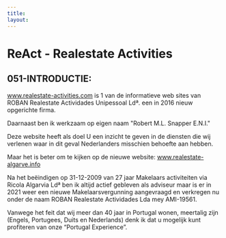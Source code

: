 ```yaml
---
title:
layout: 
---
```


# ReAct - Realestate Activities
## 051-INTRODUCTIE:

www.realestate-activities.com is 1 van de informatieve web sites van ROBAN Realestate Actividades Unipessoal Ldª. een in 2016 nieuw opgerichte firma. 

Daarnaast ben ik werkzaam op eigen naam "Robert M.L. Snapper E.N.I."

Deze website heeft als doel U een inzicht te geven in de diensten die wij verlenen waar in dit geval Nederlanders misschien behoefte aan hebben. 

Maar het is beter om te kijken op de nieuwe website:  www.realestate-algarve.info

Na het beëindigen op 31-12-2009 van 27 jaar Makelaars activiteiten via Ricola Algarvia Ldª ben ik altijd actief gebleven als adviseur maar is er in 2021 weer een nieuwe Makelaarsvergunning aangevraagd en verkregen nu onder de naam ROBAN Realestate Actividades Lda mey AMI-19561.

Vanwege het feit dat wij meer dan 40 jaar in Portugal wonen, meertalig zijn (Engels, Portugees, Duits en Nederlands) denk ik dat u mogelijk kunt profiteren van onze “Portugal Experience”.